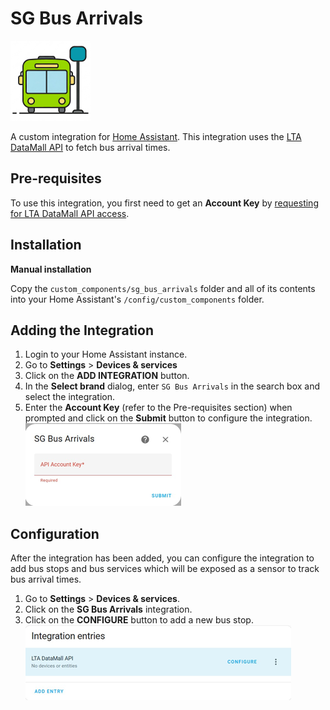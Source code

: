 # SG Bus Arrivals

<img src="images/icon@2x.png" alt="SG bus arrivals icon" width="128" height="128" />

A custom integration for [Home Assistant](https://www.home-assistant.io/).
This integration uses the [LTA DataMall API](https://datamall.lta.gov.sg/content/datamall/en/dynamic-data.html) to fetch bus arrival times.

## Pre-requisites

To use this integration, you first need to get an **Account Key** by [requesting for LTA DataMall API access](https://datamall.lta.gov.sg/content/datamall/en/request-for-api.html).

## Installation

**Manual installation**

Copy the `custom_components/sg_bus_arrivals` folder and all of its contents into your Home Assistant's `/config/custom_components` folder.

## Adding the Integration

1. Login to your Home Assistant instance.
2. Go to **Settings** > **Devices & services**
3. Click on the **ADD INTEGRATION** button.
4. In the **Select brand** dialog, enter `SG Bus Arrivals` in the search box and select the integration.
5. Enter the **Account Key** (refer to the Pre-requisites section) when prompted and click on the **Submit** button to configure the integration.
![](images/add-integration.png)

## Configuration

After the integration has been added, you can configure the integration to add bus stops and bus services which will be exposed as a sensor to track bus arrival times.

1. Go to **Settings** > **Devices & services**.
2. Click on the **SG Bus Arrivals** integration.
3. Click on the **CONFIGURE** button to add a new bus stop.
![](images/configure.png)
